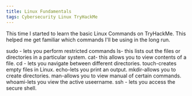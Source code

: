 ```yaml
---
title: Linux Fundamentals 
tags: Cybersecurity Linux TryHackMe
---
```


This time I started to learn the basic Linux Commands on TryHackMe. This helped me get familiar which commands I'll be using in the long run.

sudo - lets you perform restricted commands
ls- this lists out the files or directories in a particular system.
cat- this allows you to view contents of a file.
cd - lets you navigate between different directories.
touch-creates empty files in Linux.
echo-lets you print an output. 
mkdir-allows you to create directories.
man-allows you to view manual of certain commands.
whoami-lets you view the active useername.
ssh - lets you access the secure shell.